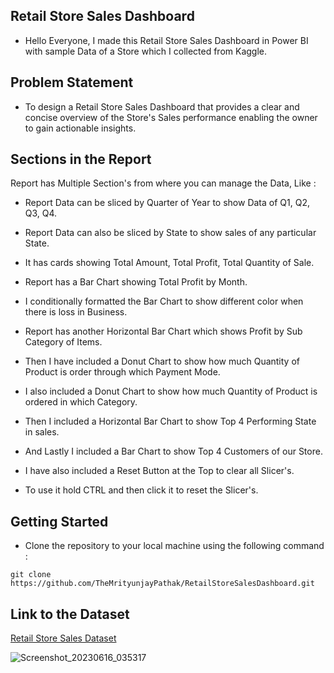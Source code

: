 ## Retail Store Sales Dashboard

- Hello Everyone, I made this Retail Store Sales Dashboard in Power BI with sample Data of a Store which I collected from Kaggle.

## Problem Statement

- To design a Retail Store Sales Dashboard that provides a clear and concise overview of the Store's Sales performance enabling the owner to gain actionable insights.

## Sections in the Report

Report has Multiple Section's from where you can manage the Data, Like :

- Report Data can be sliced by Quarter of Year to show Data of Q1, Q2, Q3, Q4.

- Report Data can also be sliced by State to show sales of any particular State.

- It has cards showing Total Amount, Total Profit, Total Quantity of Sale.

- Report has a Bar Chart showing Total Profit by Month.

- I conditionally formatted the Bar Chart to show different color when there is loss in Business.

- Report has another Horizontal Bar Chart which shows Profit by Sub Category of Items.

- Then I have included a Donut Chart to show how much Quantity of Product is order through which Payment Mode.

- I also included a Donut Chart to show how much Quantity of Product is ordered in which Category.

- Then I included a Horizontal Bar Chart to show Top 4 Performing State in sales.

- And Lastly I included a Bar Chart to show Top 4 Customers of our Store.

- I have also included a Reset Button at the Top to clear all Slicer's.

- To use it hold CTRL and then click it to reset the Slicer's.

## Getting Started

- Clone the repository to your local machine using the following command :
```
git clone https://github.com/TheMrityunjayPathak/RetailStoreSalesDashboard.git
```

## Link to the Dataset
[Retail Store Sales Dataset](https://github.com/TheMrityunjayPathak/RetailStoreSalesDashboard/tree/main/Dataset)

![Screenshot_20230616_035317](https://github.com/TheMrityunjayPathak/RetailStoreSalesDashboard/assets/123563634/1725e494-528f-4ebc-a76a-87704d820f30)
